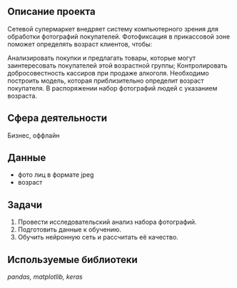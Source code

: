 ## Описание проекта

Сетевой супермаркет внедряет систему компьютерного зрения для обработки фотографий покупателей. Фотофиксация в прикассовой зоне поможет определять возраст клиентов, чтобы:

Анализировать покупки и предлагать товары, которые могут заинтересовать покупателей этой возрастной группы;
Контролировать добросовестность кассиров при продаже алкоголя.
Необходимо построить модель, которая приблизительно определит возраст покупателя. В распоряжении набор фотографий людей с указанием возраста.

## Сфера деятельности
Бизнес, оффлайн

## Данные 
* фото лиц в формате jpeg
* возраст

## Задачи
1. Провести исследовательский анализ набора фотографий.
2. Подготовить данные к обучению.
3. Обучить нейронную сеть и рассчитать её качество.

## Используемые библиотеки
*pandas, matplotlib, keras*
